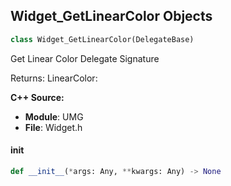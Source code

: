 ## Widget_GetLinearColor Objects

```python
class Widget_GetLinearColor(DelegateBase)
```

Get Linear Color  Delegate Signature

Returns:
    LinearColor:

**C++ Source:**

- **Module**: UMG
- **File**: Widget.h

<a id="unreal.Widget_GetLinearColor.__init__"></a>

#### __init__

```python
def __init__(*args: Any, **kwargs: Any) -> None
```

<a id="unreal.Widget_GetMouseCursor"></a>